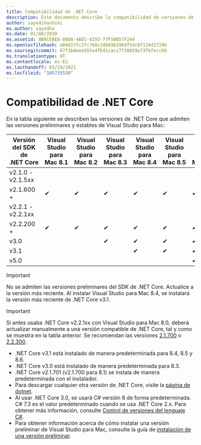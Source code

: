 ```yaml
---
title: Compatibilidad de .NET Core
description: Este documento describe la compatibilidad de versiones de .NET Core en Visual Studio para Mac
author: sayedihashimi
ms.author: sayedha
ms.date: 01/08/2020
ms.assetid: 8B8CEBE8-00DA-4AD1-8193-77F58B57F244
ms.openlocfilehash: a04d15fc2fc768c2d6896396df5dc0f134d1720b
ms.sourcegitcommit: 67f3bdeee583a4fb41cacc7f38839a737bfecc6b
ms.translationtype: HT
ms.contentlocale: es-ES
ms.lasthandoff: 03/29/2021
ms.locfileid: "105735530"
---
```

# <a name="net-core-support"></a>Compatibilidad de .NET Core

En la tabla siguiente se describen las versiones de .NET Core que admiten las versiones preliminares y estables de Visual Studio para Mac:

| Versión del SDK de .NET Core |Visual Studio para Mac 8.1 | Visual Studio para Mac 8.2 | Visual Studio para Mac 8.3 | Visual Studio para Mac 8.4 | Visual Studio para Mac 8.5 | Visual Studio para Mac 8.6 |
|---------|---------|---------|---------|---------|---------|---------|
|v2.1.0 - v2.1.5xx | | | | | | |
|v2.1.600 + |✔︎|✔︎|✔︎|✔︎|✔︎|✔︎|
|v2.2.1 - v2.2.1xx | | | | | | |
|v2.2.200 + |✔︎|✔︎|✔︎|✔︎|✔︎|✔︎|
|v3.0 | | |✔︎|✔︎|✔︎|✔︎|
|v3.1 | | | |✔︎|✔︎|✔︎|
|v5.0 | | | | | |✔︎|

> [!IMPORTANT]
> No se admiten las versiones preliminares del SDK de .NET Core. Actualice a la versión más reciente. Al instalar Visual Studio para Mac 8.4, se instalará la versión más reciente de .NET Core v3.1.

> [!IMPORTANT]
> Si antes usaba .NET Core v2.2.1xx con Visual Studio para Mac 8.0, deberá actualizar manualmente a una versión compatible de .NET Core, tal y como se muestra en la tabla anterior. Se recomiendan las versiones [2.1.700](https://dotnet.microsoft.com/download/dotnet-core/2.1) o [2.2.300](https://dotnet.microsoft.com/download/dotnet-core/2.2).

* .NET Core v3.1 está instalado de manera predeterminada para 8.4, 8.5 y 8.6.
* .NET Core v3.0 está instalado de manera predeterminada para 8.3.
* .NET Core v2.1.701 (v2.1.700 para 8.1) se instala de manera predeterminada con el instalador.
* Para descargar cualquier otra versión de .NET Core, visite la [página de dotnet](https://dotnet.microsoft.com/download/dotnet-core).
* Al usar .NET Core 3.0, se usará C# versión 8 de forma predeterminada. C# 7.3 es el valor predeterminado cuando se usa .NET Core 2.x. Para obtener más información, consulte [Control de versiones del lenguaje C#](/dotnet/csharp/language-reference/configure-language-version).
* Para obtener información acerca de cómo instalar una versión preliminar de Visual Studio para Mac, consulte la guía de [instalación de una versión preliminar](./install-preview.md).